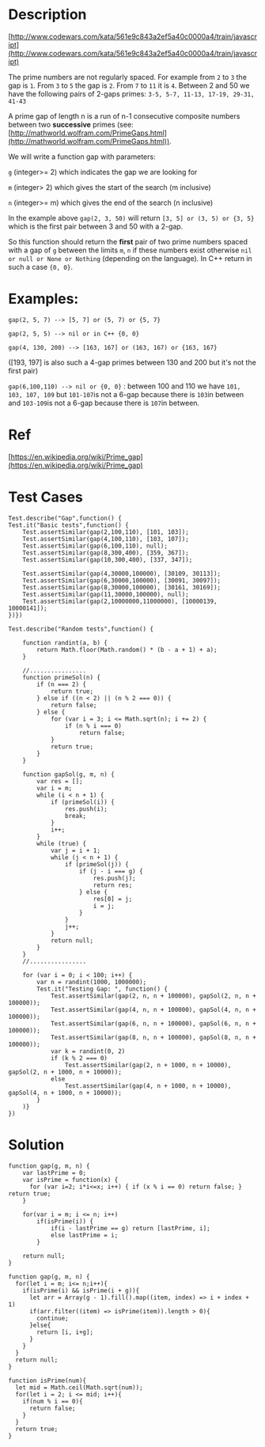 # Description
[http://www.codewars.com/kata/561e9c843a2ef5a40c0000a4/train/javascript](http://www.codewars.com/kata/561e9c843a2ef5a40c0000a4/train/javascript)

The prime numbers are not regularly spaced. For example from `2` to `3` the gap is `1`. From `3` to `5` the gap is `2`. From `7` to `11` it is `4`. Between 2 and 50 we have the following pairs of 2-gaps primes: `3-5, 5-7, 11-13, 17-19, 29-31, 41-43`

A prime gap of length n is a run of n-1 consecutive composite numbers between two **successive** primes (see: [http://mathworld.wolfram.com/PrimeGaps.html](http://mathworld.wolfram.com/PrimeGaps.html)).

We will write a function gap with parameters:

`g` (integer>= 2) which indicates the gap we are looking for

`m` (integer> 2) which gives the start of the search (m inclusive)

`n` (integer>= m) which gives the end of the search (n inclusive)

In the example above `gap(2, 3, 50)` will return `[3, 5] or (3, 5) or {3, 5}` which is the first pair between 3 and 50 with a 2-gap.

So this function should return the **first** pair of two prime numbers spaced with a gap of `g` between the limits `m`, `n` if these numbers exist otherwise `nil or null or None or Nothing` (depending on the language). In C++ return in such a case `{0, 0}`.

# Examples:

`gap(2, 5, 7) --> [5, 7] or (5, 7) or {5, 7}`

`gap(2, 5, 5) --> nil or in C++ {0, 0}`

`gap(4, 130, 200) --> [163, 167] or (163, 167) or {163, 167}`

([193, 197] is also such a 4-gap primes between 130 and 200 but it's not the first pair)

`gap(6,100,110) --> nil or {0, 0}` : between 100 and 110 we have `101, 103, 107, 109` but `101-107`is not a 6-gap because there is `103`in between and `103-109`is not a 6-gap because there is `107`in between.

# Ref

[https://en.wikipedia.org/wiki/Prime_gap](https://en.wikipedia.org/wiki/Prime_gap)

# Test Cases
```
Test.describe("Gap",function() {
Test.it("Basic tests",function() {    
    Test.assertSimilar(gap(2,100,110), [101, 103]);
    Test.assertSimilar(gap(4,100,110), [103, 107]);
    Test.assertSimilar(gap(6,100,110), null);
    Test.assertSimilar(gap(8,300,400), [359, 367]);
    Test.assertSimilar(gap(10,300,400), [337, 347]);

    Test.assertSimilar(gap(4,30000,100000), [30109, 30113]);
    Test.assertSimilar(gap(6,30000,100000), [30091, 30097]);
    Test.assertSimilar(gap(8,30000,100000), [30161, 30169]);
    Test.assertSimilar(gap(11,30000,100000), null);
    Test.assertSimilar(gap(2,10000000,11000000), [10000139, 10000141]);
})})

Test.describe("Random tests",function() {

    function randint(a, b) { 
        return Math.floor(Math.random() * (b - a + 1) + a); 
    }
    
    //................
    function primeSol(n) {
        if (n === 2) {
            return true;
        } else if ((n < 2) || (n % 2 === 0)) {
            return false;
        } else {
            for (var i = 3; i <= Math.sqrt(n); i += 2) {
                if (n % i === 0)
                    return false;
            }
            return true;
        }
    }    

    function gapSol(g, m, n) {
        var res = [];
        var i = m;
        while (i < n + 1) {
            if (primeSol(i)) {
                res.push(i);
                break;
            }
            i++;
        }
        while (true) {
            var j = i + 1;
            while (j < n + 1) {
                if (primeSol(j)) {
                    if (j - i === g) {
                        res.push(j);
                        return res;
                    } else {
                        res[0] = j;
                        i = j;
                    }
                }
                j++;
            }
            return null;
        }
    }
    //................

    for (var i = 0; i < 100; i++) {
        var n = randint(1000, 1000000);
        Test.it("Testing Gap: ", function() {
            Test.assertSimilar(gap(2, n, n + 100000), gapSol(2, n, n + 100000));
            Test.assertSimilar(gap(4, n, n + 100000), gapSol(4, n, n + 100000));
            Test.assertSimilar(gap(6, n, n + 100000), gapSol(6, n, n + 100000));
            Test.assertSimilar(gap(8, n, n + 100000), gapSol(8, n, n + 100000));
            var k = randint(0, 2) 
            if (k % 2 === 0) 
                Test.assertSimilar(gap(2, n + 1000, n + 10000), gapSol(2, n + 1000, n + 10000)); 
            else
                Test.assertSimilar(gap(4, n + 1000, n + 10000), gapSol(4, n + 1000, n + 10000));
        }
    )}
})
```

# Solution

```
function gap(g, m, n) {
    var lastPrime = 0;
    var isPrime = function(x) { 
      for (var i=2; i*i<=x; i++) { if (x % i == 0) return false; } return true;
    }
    
    for(var i = m; i <= n; i++)
        if(isPrime(i)) {
            if(i - lastPrime == g) return [lastPrime, i];
            else lastPrime = i;
        }
      
    return null;
}
```

```
function gap(g, m, n) {
  for(let i = m; i<= n;i++){
    if(isPrime(i) && isPrime(i + g)){
      let arr = Array(g - 1).fill().map((item, index) => i + index + 1)
      if(arr.filter((item) => isPrime(item)).length > 0){
        continue;
      }else{
        return [i, i+g];
      }
    }
  }
  return null;
}

function isPrime(num){
  let mid = Math.ceil(Math.sqrt(num));
  for(let i = 2; i <= mid; i++){
    if(num % i == 0){
      return false;
    }
  }
  return true;
}
```